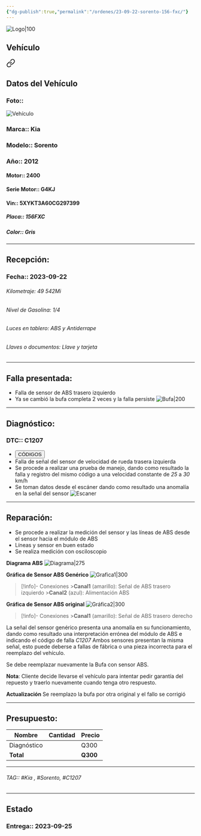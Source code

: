 ```yaml
---
{"dg-publish":true,"permalink":"/ordenes/23-09-22-sorento-156-fxc/"}
---
```


![Logo|100](http://drive.google.com/uc?export=view&id=137fl3TIZ0-PU8b-Pt0bsjclwHub_u78G)

## Vehículo

<div class="transclusion internal-embed is-loaded"><a class="markdown-embed-link" href="/vehiculos/kia/sorento-156-fxc/#datos-del-vehiculo" aria-label="Open link"><svg xmlns="http://www.w3.org/2000/svg" width="24" height="24" viewBox="0 0 24 24" fill="none" stroke="currentColor" stroke-width="2" stroke-linecap="round" stroke-linejoin="round" class="svg-icon lucide-link"><path d="M10 13a5 5 0 0 0 7.54.54l3-3a5 5 0 0 0-7.07-7.07l-1.72 1.71"></path><path d="M14 11a5 5 0 0 0-7.54-.54l-3 3a5 5 0 0 0 7.07 7.07l1.71-1.71"></path></svg></a><div class="markdown-embed">



## Datos del Vehículo 
### Foto:: 
![Vehículo](http://drive.google.com/uc?export=view&id=1e-Gt49qN0VifpkzPYz8XGQp7L-ZymaqL)

### Marca:: Kia 
### Modelo:: Sorento
### Año:: 2012
#### Motor:: 2400
#### Serie Motor:: G4KJ
#### Vin:: 5XYKT3A60CG297399
##### Placa:: 156FXC
##### Color:: Gris
---


</div></div>


## Recepción:
### Fecha:: 2023-09-22

###### Kilometraje: 49 542Mi
###### Nivel de Gasolina: 1/4
###### Luces en tablero: ABS y Antiderrape 
###### Llaves o documentos: Llave y tarjeta

---

## Falla presentada:
- Falla de sensor de ABS trasero izquierdo
- Ya se cambió la bufa completa 2 veces y la falla persiste 
![Bufa|200](http://drive.google.com/uc?export=view&id=1i3ej99pCw_4RTfI_d9HTtQzqvBWjB2P5)

---

## Diagnóstico:
### DTC:: C1207

- <a href="http://aitus.golo365.com/Home/Report/reportDetail/diagnose_record_id/cfe0a727geAE8cTd8cnRKw54lp/report_type/D/l/es/timezone/-6"><button class="btn success">CÓDIGOS</button></a>
- Falla de señal del sensor de velocidad de rueda trasera izquierda 
- Se procede a realizar una prueba de manejo, dando como resultado la falla y registro del mismo código a una velocidad constante de *25* a *30* km/h
- Se toman datos desde el escáner dando como resultado una anomalía en la señal del sensor 
	![Escaner](http://drive.google.com/uc?export=view&id=1dybBtZdMTxlEVuAuvuODcKFt5qBB8F5y)

---
## Reparación:
- Se procede a realizar la medición del sensor y las líneas de ABS desde el sensor hacia el módulo de ABS 
- Líneas y sensor en buen estado 
- Se realiza medición con osciloscopio

**Diagrama ABS**
![Diagrama|275](http://drive.google.com/uc?export=view&id=1i3XHAyFzfnYYp1fqaweKiXAdRe1F1w8R)

**Gráfica de Sensor ABS Genérico**
	![Grafica1|300](http://drive.google.com/uc?export=view&id=1eARbekJqdNJkmHDtAp3O9Pi2l6QUWJ7r)
	
 >[!info]- Conexiones
	>**Canal1** (amarillo): Señal de ABS trasero izquierdo
	>**Canal2** (azul): Alimentación ABS

**Gráfica de Sensor ABS original**
![Gráfica2|300](http://drive.google.com/uc?export=view&id=1eLhlx-cuy30OpWYUlanKb4VQCTI4CgKe)
>[!info]- Conexiones
	>**Canal1** (amarillo): Señal de ABS trasero derecho 

La señal del sensor genérico presenta una anomalía en su funcionamiento, dando como resultado una interpretación errónea del módulo de ABS e indicando el código de falla *C1207*
Ambos sensores presentan la misma señal, esto puede deberse a fallas de fábrica o una pieza incorrecta para el reemplazo del vehículo.

Se debe reemplazar nuevamente la Bufa con sensor ABS.

**Nota**: Cliente decide llevarse el vehículo para intentar pedir garantía del repuesto y traerlo nuevamente cuando tenga otro respuesto.

**Actualización** 
Se reemplazo la bufa por otra original y el fallo se corrigió 

---

## Presupuesto:

| Nombre | Cantidad | Precio |
| ------ | -------- | ------ |
|  Diagnóstico       |          |  Q300      |
| **Total**       |        |    **Q300**    |

---

###### TAG:: #Kia , #Sorento, #C1207

---

## Estado

### Entrega:: 2023-09-25